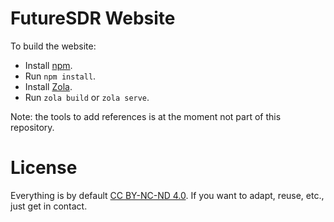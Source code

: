 # FutureSDR Website

To build the website:

- Install [npm](https://docs.npmjs.com/).
- Run `npm install`.
- Install [Zola](https://www.getzola.org/).
- Run `zola build` or `zola serve`.

Note: the tools to add references is at the moment not part of this repository.

# License

Everything is by default [CC BY-NC-ND 4.0](https://creativecommons.org/licenses/by-nc-nd/4.0/). If you want to adapt, reuse, etc., just get in contact.

